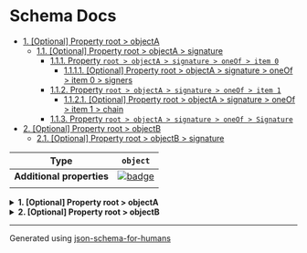 # Schema Docs

- [1. [Optional] Property root > objectA](#objectA)
  - [1.1. [Optional] Property root > objectA > signature](#objectA_signature)
    - [1.1.1. Property `root > objectA > signature > oneOf > item 0`](#objectA_signature_oneOf_i0)
      - [1.1.1.1. [Optional] Property root > objectA > signature > oneOf > item 0 > signers](#objectA_signature_oneOf_i0_signers)
    - [1.1.2. Property `root > objectA > signature > oneOf > item 1`](#objectA_signature_oneOf_i1)
      - [1.1.2.1. [Optional] Property root > objectA > signature > oneOf > item 1 > chain](#objectA_signature_oneOf_i1_chain)
    - [1.1.3. Property `root > objectA > signature > oneOf > Signature`](#objectA_signature_oneOf_i2)
- [2. [Optional] Property root > objectB](#objectB)
  - [2.1. [Optional] Property root > objectB > signature](#objectB_signature)

| Type                      | `object`                                                                                                            |
| ------------------------- | ------------------------------------------------------------------------------------------------------------------- |
| **Additional properties** | [![badge](https://img.shields.io/badge/Any+type-allowed-green)](# "Additional Properties of any type are allowed.") |
|                           |                                                                                                                     |

<details>
<summary><strong> <a name="objectA"></a>1. [Optional] Property root > objectA</strong>  

</summary>
<blockquote>

| Type                      | `object`                                                                                                            |
| ------------------------- | ------------------------------------------------------------------------------------------------------------------- |
| **Additional properties** | [![badge](https://img.shields.io/badge/Any+type-allowed-green)](# "Additional Properties of any type are allowed.") |
|                           |                                                                                                                     |

<details>
<summary><strong> <a name="objectA_signature"></a>1.1. [Optional] Property root > objectA > signature</strong>  

</summary>
<blockquote>

**Title:** Signature

| Type                      | `object`                                                                                                            |
| ------------------------- | ------------------------------------------------------------------------------------------------------------------- |
| **Additional properties** | [![badge](https://img.shields.io/badge/Any+type-allowed-green)](# "Additional Properties of any type are allowed.") |
| **Defined in**            | #/definitions/signature                                                                                             |
|                           |                                                                                                                     |

<blockquote>

| One of(Option)                           |
| ---------------------------------------- |
| [item 0](#objectA_signature_oneOf_i0)    |
| [item 1](#objectA_signature_oneOf_i1)    |
| [Signature](#objectA_signature_oneOf_i2) |
|                                          |

<blockquote>

#### <a name="objectA_signature_oneOf_i0"></a>1.1.1. Property `root > objectA > signature > oneOf > item 0`

| Type                      | `object`                                                                                         |
| ------------------------- | ------------------------------------------------------------------------------------------------ |
| **Additional properties** | [![badge](https://img.shields.io/badge/Not+allowed-red)](# "Additional Properties not allowed.") |
|                           |                                                                                                  |

<details>
<summary><strong> <a name="objectA_signature_oneOf_i0_signers"></a>1.1.1.1. [Optional] Property root > objectA > signature > oneOf > item 0 > signers</strong>  

</summary>
<blockquote>

**Title:** Signature

| Type | `array` |
| ---- | ------- |
|      |         |

**Description:** Unique top level property for Multiple Signatures. (multisignature)

|                      | Array restrictions |
| -------------------- | ------------------ |
| **Min items**        | N/A                |
| **Max items**        | N/A                |
| **Items unicity**    | False              |
| **Additional items** | False              |
| **Tuple validation** | See below          |
|                      |                    |

</blockquote>
</details>

</blockquote>
<blockquote>

#### <a name="objectA_signature_oneOf_i1"></a>1.1.2. Property `root > objectA > signature > oneOf > item 1`

| Type                      | `object`                                                                                         |
| ------------------------- | ------------------------------------------------------------------------------------------------ |
| **Additional properties** | [![badge](https://img.shields.io/badge/Not+allowed-red)](# "Additional Properties not allowed.") |
|                           |                                                                                                  |

<details>
<summary><strong> <a name="objectA_signature_oneOf_i1_chain"></a>1.1.2.1. [Optional] Property root > objectA > signature > oneOf > item 1 > chain</strong>  

</summary>
<blockquote>

**Title:** Signature

| Type | `array` |
| ---- | ------- |
|      |         |

**Description:** Unique top level property for Signature Chains. (signaturechain)

|                      | Array restrictions |
| -------------------- | ------------------ |
| **Min items**        | N/A                |
| **Max items**        | N/A                |
| **Items unicity**    | False              |
| **Additional items** | False              |
| **Tuple validation** | See below          |
|                      |                    |

</blockquote>
</details>

</blockquote>
<blockquote>

#### <a name="objectA_signature_oneOf_i2"></a>1.1.3. Property `root > objectA > signature > oneOf > Signature`

**Title:** Signature

| Type                      | `object`                                                                                                            |
| ------------------------- | ------------------------------------------------------------------------------------------------------------------- |
| **Additional properties** | [![badge](https://img.shields.io/badge/Any+type-allowed-green)](# "Additional Properties of any type are allowed.") |
| **Same definition as**    | [Signature](#objectA_signature_oneOf_i0_signers_items)                                                              |
|                           |                                                                                                                     |

**Description:** Unique top level property for simple signatures. (signaturecore)

</blockquote>

</blockquote>

</blockquote>
</details>

</blockquote>
</details>

<details>
<summary><strong> <a name="objectB"></a>2. [Optional] Property root > objectB</strong>  

</summary>
<blockquote>

| Type                      | `object`                                                                                                            |
| ------------------------- | ------------------------------------------------------------------------------------------------------------------- |
| **Additional properties** | [![badge](https://img.shields.io/badge/Any+type-allowed-green)](# "Additional Properties of any type are allowed.") |
|                           |                                                                                                                     |

<details>
<summary><strong> <a name="objectB_signature"></a>2.1. [Optional] Property root > objectB > signature</strong>  

</summary>
<blockquote>

**Title:** Signature

| Type                      | `object`                                                                                                            |
| ------------------------- | ------------------------------------------------------------------------------------------------------------------- |
| **Additional properties** | [![badge](https://img.shields.io/badge/Any+type-allowed-green)](# "Additional Properties of any type are allowed.") |
| **Same definition as**    | [signature](#objectA_signature)                                                                                     |
|                           |                                                                                                                     |

</blockquote>
</details>

</blockquote>
</details>

----------------------------------------------------------------------------------------------------------------------------
Generated using [json-schema-for-humans](https://github.com/coveooss/json-schema-for-humans)